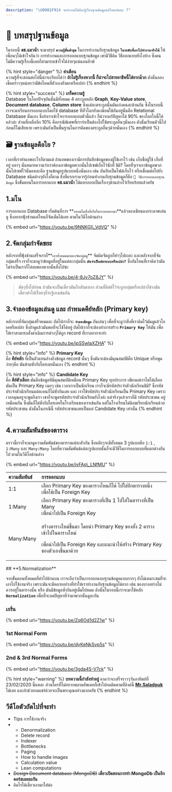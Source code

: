 ```yaml
---
description: "\U0001F914 จะทำงานได้ต้องรู้เรื่องฐานข้อมูลแค่ไหนกันนะ ?"
---
```


# 👶 บทสรุปฐานข้อมูล

ในรอบนี้ **ดช.แมวน้ำ** จะมาสรุป **`ความรู้ขั้นต่ำสุด`** ในการทำงานกับฐานข้อมูล **`ในระดับที่เอาไปทำงานจริงได้`** ให้เพื่อนๆได้เข้าใจกันว่า การทำงานและการออกแบบฐานข้อมูล เขามีวิธีคิด วิธีออกแบบยังไงบ้าง ซึ่งคนไม่มีความรู้เรื่องนี้เลยก็สามารถเข้าใจได้ง่ายๆแน่นอนฮ๊าฟ

{% hint style="danger" %}
**คำเตือน**  
ความรู้ที่จะสอนต่อไปนี้น่าจะเรียกได้ว่า **ถ้าไม่รู้เรื่องพวกนี้ ก็น่าจะไปสายอาชีพนี้ได้ยากม๊วก** ดังนั้นลองเช็คคร่าวๆหน่อยว่ามีข้อไหนที่ตัวเองยังตกหรือเปล่า
{% endhint %}

{% hint style="success" %}
**เกร็ดความรู้**  
Database ในโลกปัจจุบันนั้นมีทั้งหมด 4 ตระกูลหลัก **Graph**, **Key-Value store**, **Document database**, **Column store** ซึ่งแต่ละตระกูลนั้นมันเก่งคนละด้านกัน ซึ่งในรอบนี้เราจะมาเรียนการออกแบบโดยใช้ database ที่ทั่วโลกยังคงนิยมใช้กันอยู่นั่นคือ Relational Database นั่นเอง ซึ่งถ้าเราเข้าใจการออกแบบตัวนี้แล้ว ก็น่าจะแก้ปัญหาได้ 90% ของโลกใบนี้ได้แล้วล่ะ ส่วนที่เหลืออีก 10% คือกรณีพิเศษที่เราจำเป็นต้องไปใช้ตระกูลอื่นๆนั่นเอง ดังนั้นเรียนตัวนี้ไปก่อนก็ไม่เสียหาย เพราะมันยังเป็นพื้นฐานในการคิดของตระกูลอื่นๆด้วยนั่นเอง
{% endhint %}

## 🗃️ ฐานข้อมูลคือไย ?

เวลาที่เราทำแอพอะไรก็ตามแต่ ถ้าแอพของเรามีการบันทึกข้อมูลของผู้ใช้เอาไว้ เช่น เก็บชื่อผู้ใช้ เก็บที่อยู่ บลาๆ นั่นหมายความว่าเราต้องเอาข้อมูลพวกนั้นไปเซฟเก็บไว้ซักที่ ชิมิ? โดยที่ๆเราเอาข้อมูลพวกนั้นไปเซฟไว้นั่นแหละคือ ฐานข้อมูลรูปแบบหนึ่งนั่นเอง เช่น บันทึกเป็นไฟล์เก็บไว้ หรือเชื่อมต่อไปยัง Database ชนิดต่างๆยังไงก็ตาม สิ่งที่แรกเราควรรู้ก่อนทำงานกับฐานข้อมูลก็คือ `💖 วิธีการออกแบบฐานข้อมูล` ซึ่งขั้นตอนในการออกแบบ **ดช.แมวน้ำ** ได้แยกออกเป็นเรื่องๆด้านล่างไว้เรียบร้อยแล้วครัช

## 1.มโน

การออกแบบ Database เริ่มต้นที่การ **`ลองมโนสิ่งที่เก็บในระบบออกมา`**แล้วลองเขียนลงกระดาษเล่นดู ซึ่งอยากฟุ้งซ่านแค่ไหนก็จัดเต็มได้เลย ตามในวีดีโอด้านล่าง

{% embed url="https://youtu.be/9NNKGI\_VdVQ" %}

## 2.จัดกลุ่มกำจัดขยะ

หลังจากที่ฟุ้งซ่านเสร็จเราก็**`เอาทั้งหมดมาลองจัดกลุ่มดู`** จัดผิดจัดถูกก็ทำๆไปเถอะ และหลังจากที่จัดกลุ่มเสร็จ เราก็จะมาดูว่าข้อมูลที่อยู่ในแต่ละกลุ่มนั้น **`มันจำเป็นต่อระบบหรือเปล่า?`** ซึ่งอันไหนที่เราคิดว่ามันไม่จำเป็นเราก็ไล่ลบของพวกนั้นทิ้งไปซะ 

{% embed url="https://youtu.be/4-8Jy7oZ8JY" %}

> ตัดๆทิ้งไปก่อน ถ้ามันจะเป็นเดี๋ยวมันก็กลับมาเอง ส่วนที่ลิสต์ไว้จะถูกกลุ่มหรือเปล่าก็ช่างมัน เดี๋ยวทำไปเรื่อยๆก็จะรู้เองเช่นกัน

## 3.จำลองข้อมูลเล่นดู และ กำหนดคีย์หลัก \(Primary key\)

หลังจากที่จัดกลุ่มเสร็จหมดละ ถัดไปเราก็จะ **`จำลองข้อมูล`** กันเล่นๆ เพื่อที่จะดูว่าสิ่งที่เราคิดไว้มันดูแล้วโอเคหรือเปล่า ซึ่งถ้าดูแล้วมันพอที่จะใช้ได้อยู่ ถัดไปเราก็จะต้องทำการสร้าง **`Primary Key`** ให้มัน เพื่อให้เราสามารถสั่งดำเนินการต่างๆได้ถูก record ที่เราอยากจะทำ

{% embed url="https://youtu.be/ipSSwIaXZHA" %}

{% hint style="info" %}
**Primary Key**  
คือ **คีย์หลัก** ที่เป็นตัวแทนอ้างถึงข้อมูล record นั้นๆ ซึ่งมันจะต้องมีคุณสมบัติคือ Unique หรือพูดง่ายๆคือ มันห้ามซ้ำกับใครเลยนั่นเอง
{% endhint %}

{% hint style="info" %}
**Candidate Key**  
คือ **คีย์ตัวเลือก** มันคือข้อมูลทีมีคุณสมบัติเหมือน Primary Key ทุกประการ เพียงแค่เราไม่ได้เลือกมันเป็น Primary Key เฉยๆ เช่น เวลาเราเป็นนักเรียน เราก็จะมีรหัสประจำตัวนักเรียนชิมิ? ซึ่งรหัสประจำตัวนักเรียนแต่ละคนก็ไม่ซ้ำกันเลย และ เราใช้รหัสประจำตัวนักเรียนเป็น Primary Key เพราะเวลาคุณครูจะพูดถึงเรา เขาก็จะพูดรหัสประจำตัวนักเรียนยังไงล่ะ แต่จริงๆแล้วเราก็มี รหัสประชาชน อยู่เหมือนกัน ซึ่งมันก็ไม่ซ้ำกับใครเลยในโรงเรียนของเราเช่นกัน แต่ในโรงเรียนไม่นิยมเรียกนักเรียนด้วยรหัสประชาชน ดังนั้นในกรณีนี้ รหัสประชาชนเลยเป็นแค่ Candidate Key เท่านั้น
{% endhint %}

## 4.ความสัมพันธ์ของตาราง

คราวนี้เราก็จะมาดูความสัมพันธ์ของตารางแต่ละตัวกัน ซึ่งหลักๆจะมีทั้งหมด 3 รูปแบบคือ `1:1` , `1:Many` และ `Many:Many` โดยที่ความสัมพันธ์แต่ละรูปแบบนั้นก็จะมีวิธีในการออกแบบที่แตกต่างกันไป ตามในวีดีโอด้านล่าง

{% embed url="https://youtu.be/ivFAp\_LNfMU" %}

<table>
  <thead>
    <tr>
      <th style="text-align:left">&#xE04;&#xE27;&#xE32;&#xE21;&#xE2A;&#xE31;&#xE21;&#xE1E;&#xE31;&#xE19;&#xE18;&#xE4C;</th>
      <th
      style="text-align:left">&#xE01;&#xE32;&#xE23;&#xE2D;&#xE2D;&#xE01;&#xE41;&#xE1A;&#xE1A;</th>
    </tr>
  </thead>
  <tbody>
    <tr>
      <td style="text-align:left">1:1</td>
      <td style="text-align:left">&#xE40;&#xE25;&#xE37;&#xE2D;&#xE01; Primary Key &#xE02;&#xE2D;&#xE07;&#xE15;&#xE32;&#xE23;&#xE32;&#xE07;&#xE44;&#xE2B;&#xE19;&#xE01;&#xE47;&#xE44;&#xE14;&#xE49;
        &#xE44;&#xE1B;&#xE43;&#xE2A;&#xE48;&#xE2D;&#xE35;&#xE01;&#xE15;&#xE32;&#xE23;&#xE32;&#xE07;&#xE2B;&#xE19;&#xE36;&#xE48;&#xE07;
        <br
        />&#xE40;&#xE1E;&#xE37;&#xE48;&#xE2D;&#xE43;&#xE0A;&#xE49;&#xE40;&#xE1B;&#xE47;&#xE19;
        Foreign Key</td>
    </tr>
    <tr>
      <td style="text-align:left">1:Many</td>
      <td style="text-align:left">&#xE40;&#xE25;&#xE37;&#xE2D;&#xE01; Primary Key &#xE02;&#xE2D;&#xE07;&#xE15;&#xE32;&#xE23;&#xE32;&#xE07;&#xE17;&#xE35;&#xE48;&#xE40;&#xE1B;&#xE47;&#xE19;
        1 &#xE44;&#xE1B;&#xE43;&#xE2A;&#xE48;&#xE43;&#xE19;&#xE15;&#xE32;&#xE23;&#xE32;&#xE07;&#xE17;&#xE35;&#xE48;&#xE40;&#xE1B;&#xE47;&#xE19;
        Many
        <br />&#xE40;&#xE1E;&#xE37;&#xE48;&#xE2D;&#xE19;&#xE33;&#xE44;&#xE1B;&#xE40;&#xE1B;&#xE47;&#xE19;
        Foreign Key</td>
    </tr>
    <tr>
      <td style="text-align:left">Many:Many</td>
      <td style="text-align:left">
        <p>&#xE2A;&#xE23;&#xE49;&#xE32;&#xE07;&#xE15;&#xE32;&#xE23;&#xE32;&#xE07;&#xE43;&#xE2B;&#xE21;&#xE48;&#xE02;&#xE36;&#xE49;&#xE19;&#xE21;&#xE32;
          &#xE42;&#xE14;&#xE22;&#xE19;&#xE33; Primary Key &#xE02;&#xE2D;&#xE07;&#xE17;&#xE31;&#xE49;&#xE07;
          2 &#xE15;&#xE32;&#xE23;&#xE32;&#xE07;&#xE40;&#xE02;&#xE49;&#xE32;&#xE44;&#xE1B;&#xE43;&#xE19;&#xE15;&#xE32;&#xE23;&#xE32;&#xE07;&#xE43;&#xE2B;&#xE21;&#xE48;</p>
        <p>&#xE40;&#xE1E;&#xE37;&#xE48;&#xE2D;&#xE19;&#xE33;&#xE44;&#xE1B;&#xE40;&#xE1B;&#xE47;&#xE19;
          Foreign Key &#xE41;&#xE25;&#xE30;&#xE41;&#xE19;&#xE30;&#xE19;&#xE33;&#xE43;&#xE2B;&#xE49;&#xE2A;&#xE23;&#xE49;&#xE32;&#xE07;
          Primary Key &#xE02;&#xE2D;&#xE07;&#xE15;&#xE31;&#xE27;&#xE40;&#xE2D;&#xE07;&#xE02;&#xE36;&#xE49;&#xE19;&#xE21;&#xE32;&#xE14;&#xE49;&#xE27;&#xE22;</p>
      </td>
    </tr>
  </tbody>
</table>## **5.Normalization**

จากขั้นตอนทั้งหมดที่ทำไปด้านบน เราจะถือว่าเป็นการออกแบบฐานข้อมูลแบบกากๆ ยังไม่เหมาะสมที่จะเอาไปใช้งานจริง เพราะมันจะมีหลายอย่างที่ทำให้เราทำงานกับฐานข้อมูลได้ยาก เช่น ของบางอย่างไม่ควรอยู่ในตารางนั้น หรือ มันมีข้อมูลซ้ำกันอยู่เต็มไปหมด ดังนั้นในรอบนี้เราจะมาใช้หลัก **`Normalization`** เพื่อที่จะลดปัญหาที่ว่ามาพวกนั้นดูละกัน

### เกริ่น

{% embed url="https://youtu.be/Zq6Od1d2Z1w" %}

### 1st Normal Form

{% embed url="https://youtu.be/dyKeNkSvp5s" %}

### 2nd & 3rd Normal Forms

{% embed url="https://youtu.be/3gda4S-V7ck" %}

{% hint style="warning" %}
**บทความนี้กำลังทำอยู่** คาดว่าจะเสร็จราวๆวันอาทิตย์ที่ 23/02/2020 นี้แหละ ส่วนใครที่ไม่อยากพลาดอัพเดทก็เข้าไปกดติดตามที่ลิงค์นี้ [**Mr.Saladpuk**](https://www.facebook.com/mr.saladpuk) ได้เลย และถ้าช่วยกดแชร์ด้วยจะเป็นพระคุณอย่างมากครัช
{% endhint %}

## วีดีโอตัวถัดไปที่จะทำ

* Tips การใช้งานจริง
* * Denormalization
  * Delete record
  * Indexer
  * Bottlenecks
  * Paging
  * How to handle images
  * Calculation value
  * Lean computations
* ~~Design Document database \(MongoDB\)~~ **เดี๋ยวเปิดสอนการทำ MongoDb เป็นอีกคอร์สเลยละกัน**
* คิดไรได้เดี๋ยวเอามาใส่ต่อ

